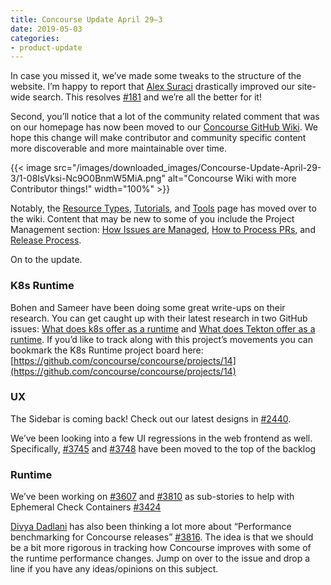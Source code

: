 ```yaml
---
title: Concourse Update April 29–3
date: 2019-05-03
categories:
- product-update
---
```


In case you missed it, we’ve made some tweaks to the structure of the website. I’m happy to report
that [Alex Suraci](https://medium.com/u/263a63b2f209) drastically improved our site-wide search. This
resolves [#181](https://github.com/concourse/docs/issues/181) and we’re all the better for it!

<!-- more -->

Second, you’ll notice that a lot of the community related comment that was on our homepage has now been moved to
our [Concourse GitHub Wiki](https://github.com/concourse/concourse/wiki). We hope this change will make contributor and
community specific content more discoverable and more maintainable over time.

{{< image src="/images/downloaded_images/Concourse-Update-April-29-3/1-08IsVksi-Nc9O0BnmW5MiA.png" alt="Concourse Wiki
with more Contributor things!" width="100%" >}}

Notably,
the [Resource Types](https://github.com/concourse/concourse/wiki/Resource-Types), [Tutorials](https://github.com/concourse/concourse/wiki/Tutorials),
and [Tools](https://github.com/concourse/concourse/wiki/Tools) page has moved over to the wiki. Content that may be new
to some of you include the Project Management
section: [How Issues are Managed](https://github.com/concourse/concourse/wiki/How-Issues-are-Managed), [How to Process PRs](https://github.com/concourse/concourse/wiki/How-to-Process-PRs),
and [Release Process](https://github.com/concourse/concourse/wiki/Release-Process).

On to the update.

### K8s Runtime

Bohen and Sameer have been doing some great write-ups on their research. You can get caught up with their latest
research in two GitHub issues: [What does k8s offer as a runtime](https://github.com/concourse/concourse/issues/3798)
and [What does Tekton offer as a runtime](https://github.com/concourse/concourse/issues/3797). If you’d like to track
along with this project’s movements you can bookmark the K8s Runtime project board
here: [https://github.com/concourse/concourse/projects/14](https://github.com/concourse/concourse/projects/14)

### UX

The Sidebar is coming back! Check out our latest designs
in [#2440](https://github.com/concourse/concourse/issues/2440#issuecomment-482133483).

We’ve been looking into a few UI regressions in the web frontend as well.
Specifically, [#3745](https://github.com/concourse/concourse/issues/3745)
and [#3748](https://github.com/concourse/concourse/issues/3748) have been moved to the top of the backlog

### Runtime

We’ve been working on [#3607](https://github.com/concourse/concourse/issues/3607)
and [#3810](https://github.com/concourse/concourse/issues/3607) as sub-stories to help with Ephemeral Check
Containers [#3424](https://github.com/concourse/concourse/issues/3424)

[Divya Dadlani](https://medium.com/u/521c9107181d) has also been thinking a lot more about “Performance benchmarking for
Concourse releases” [#3816](https://github.com/concourse/concourse/issues/3816). The idea is that we should be a bit
more rigorous in tracking how Concourse improves with some of the runtime performance changes. Jump on over to the issue
and drop a line if you have any ideas/opinions on this subject.

